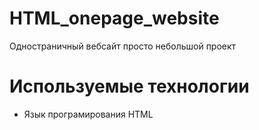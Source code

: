 # HTML_onepage_website
Одностраничный вебсайт просто небольшой проект
# Используемые технологии
- Язык програмирования HTML
